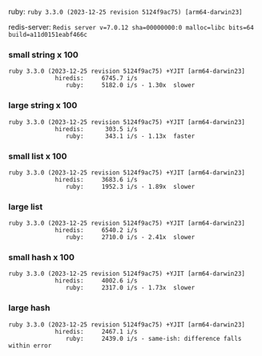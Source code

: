 ruby: `ruby 3.3.0 (2023-12-25 revision 5124f9ac75) [arm64-darwin23]`

redis-server: `Redis server v=7.0.12 sha=00000000:0 malloc=libc bits=64 build=a11d0151eabf466c`


### small string x 100

```
ruby 3.3.0 (2023-12-25 revision 5124f9ac75) +YJIT [arm64-darwin23]
             hiredis:     6745.7 i/s
                ruby:     5182.0 i/s - 1.30x  slower

```

### large string x 100

```
ruby 3.3.0 (2023-12-25 revision 5124f9ac75) +YJIT [arm64-darwin23]
             hiredis:      303.5 i/s
                ruby:      343.1 i/s - 1.13x  faster

```

### small list x 100

```
ruby 3.3.0 (2023-12-25 revision 5124f9ac75) +YJIT [arm64-darwin23]
             hiredis:     3683.6 i/s
                ruby:     1952.3 i/s - 1.89x  slower

```

### large list

```
ruby 3.3.0 (2023-12-25 revision 5124f9ac75) +YJIT [arm64-darwin23]
             hiredis:     6540.2 i/s
                ruby:     2710.0 i/s - 2.41x  slower

```

### small hash x 100

```
ruby 3.3.0 (2023-12-25 revision 5124f9ac75) +YJIT [arm64-darwin23]
             hiredis:     4002.6 i/s
                ruby:     2317.0 i/s - 1.73x  slower

```

### large hash

```
ruby 3.3.0 (2023-12-25 revision 5124f9ac75) +YJIT [arm64-darwin23]
             hiredis:     2467.1 i/s
                ruby:     2439.0 i/s - same-ish: difference falls within error

```

